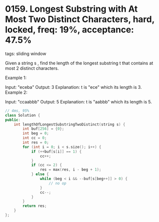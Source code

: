 # 0159. Longest Substring with At Most Two Distinct Characters, hard, locked, freq: 19%, acceptance: 47.5%
tags: sliding window

Given a string s , find the length of the longest substring t  that contains at most 2 distinct characters.

Example 1:

Input: "eceba"
Output: 3
Explanation: t is "ece" which its length is 3.
Example 2:

Input: "ccaabbb"
Output: 5
Explanation: t is "aabbb" which its length is 5.
```c++
// 4ms, 95%
class Solution {
public:
    int lengthOfLongestSubstringTwoDistinct(string s) {
        int buf[256] = {0};
        int beg = 0;
        int cc = 0;
        int res = 0;
        for (int i = 0; i < s.size(); i++) {
            if (++buf[s[i]] == 1) {
                cc++;
            }
            if (cc <= 2) {
                res = max(res, i - beg + 1);
            } else {
                while (beg < i && --buf[s[beg++]] > 0) {
                    // no op
                }
                cc--;
            }
        }
        return res;
    }
};
```
